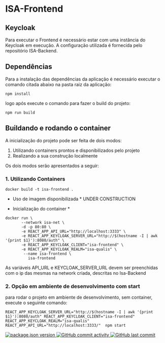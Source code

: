 # ISA-Frontend

## Keycloak
Para executar o Frontend é necessário estar com uma instância do Keycloak em execução.
A configuração utilizada é fornecida pelo repositório ISA-Backend.

## Dependências
Para a instalação das dependências da aplicação é necessário executar o comando citada abaixo na pasta raiz da aplicação:
```
npm install
```
logo após execute o comando para fazer o build do projeto:
``` 
npm run build
```
## Buildando e rodando o container
A inicialização do projeto pode ser feita de dois modos:
1. Utilizando containers prontos e disponibilizados pelo projeto 
2. Realizando a sua construção localmente

Os dois modos serão apresentados a seguir:

### 1. Utilizando Containers 
```
docker build -t isa-frontend .
```
* Uso de imagem disponibilizada *
UNDER CONSTRUCTION

* Inicialização do container *

```
docker run \
       --network isa-net \
       -d -p 80:80 \
       -e REACT_APP_API_URL="http://localhost:3333" \
       -e REACT_APP_KEYCLOAK_SERVER_URL="http://$(hostname -I | awk '{print $1}'):8080/auth" \
       -e REACT_APP_KEYCLOAK_CLIENT="isa-frontend" \
       -e REACT_APP_KEYCLOAK_REALM="isa-qualis" \
        --name isa-frontend \
          isa-frontend
```
As variáveis API_URL e KEYCLOAK_SERVER_URL devem ser preenchidas com o ip das mesmas na network criada, descritas no Isa-Backend

### 2. Opção em ambiente de desenvolvimento com start

para rodar o projeto em ambiente de desenvolvimento, sem container, execute o seguinte comando:
```
REACT_APP_KEYCLOAK_SERVER_URL="http://$(hostname -I | awk '{print $1}'):8080/auth" REACT_APP_KEYCLOAK_CLIENT="isa-frontend" REACT_APP_KEYCLOAK_REALM="isa-qualis" REACT_APP_API_URL="http://localhost:3333/"  npm start
```

<div>
  <a href="https://github.com/isa-robot/checkin-frontend/blob/master/package.json"> 
    <img src="https://img.shields.io/badge/package.json%20version%20-1.0.0-green.svg?style=flat" href="https://github.com/isa-robot/checkin-frontend/blob/master/package.json" alt="package.json version">
  </a>

  <a href="https://github.com/isa-robot/checkin-frontend/commits">
    <img src="https://img.shields.io/badge/GitHub%20commit%20activity-up-green.svg?style=flat" href="https://github.com/isa-robot/checkin-frontend/commits" alt="GitHub commit activity">
  </a>
  
  <a href="https://github.com/isa-robot/checkin-frontend/commit/">
    <img src="https://img.shields.io/badge/GitHub%20last%20commit-up-green.svg?style=flat" href="https://github.com/isa-robot/checkin-frontend/commit/" alt="GitHub last commit">
  </a>
</div>
